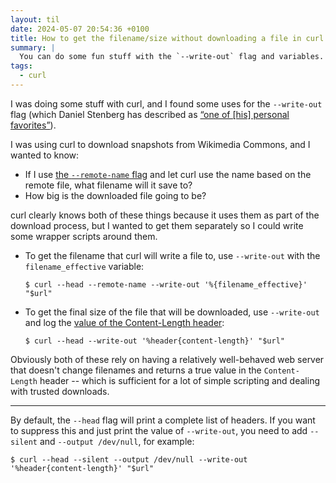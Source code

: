 ```yaml
---
layout: til
date: 2024-05-07 20:54:36 +0100
title: How to get the filename/size without downloading a file in curl
summary: |
  You can do some fun stuff with the `--write-out` flag and variables.
tags:
  - curl
---
```

I was doing some stuff with curl, and I found some uses for the `--write-out` flag (which Daniel Stenberg has described as [“one of \[his\] personal favorites”](https://daniel.haxx.se/blog/2023/08/01/curl-write-out-to-files/)).

I was using curl to download snapshots from Wikimedia Commons, and I wanted to know:

* If I use [the `--remote-name` flag](https://curl.se/docs/manpage.html#-O) and let curl use the name based on the remote file, what filename will it save to?
* How big is the downloaded file going to be?

curl clearly knows both of these things because it uses them as part of the download process, but I wanted to get them separately so I could write some wrapper scripts around them.

*   To get the filename that curl will write a file to, use `--write-out` with the `filename_effective` variable:

    ```console
    $ curl --head --remote-name --write-out '%{filename_effective}' "$url"
    ```

*   To get the final size of the file that will be downloaded, use `--write-out` and log the [value of the Content-Length header](https://everything.curl.dev/usingcurl/verbose/writeout.html#http-headers):

    ```console
    $ curl --head --write-out '%header{content-length}' "$url"
    ```

Obviously both of these rely on having a relatively well-behaved web server that doesn't change filenames and returns a true value in the `Content-Length` header -- which is sufficient for a lot of simple scripting and dealing with trusted downloads.

---

By default, the `--head` flag will print a complete list of headers.
If you want to suppress this and just print the value of `--write-out`, you need to add `--silent` and `--output /dev/null`, for example:

```console
$ curl --head --silent --output /dev/null --write-out '%header{content-length}' "$url"
```
